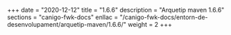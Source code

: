 +++
date        = "2020-12-12"
title       = "1.6.6"
description = "Arquetip maven 1.6.6"
sections    = "canigo-fwk-docs"
enllac		= "/canigo-fwk-docs/entorn-de-desenvolupament/arquetip-maven/1.6.6/"
weight		= 2
+++
